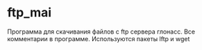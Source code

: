 # ftp_mai
Программа для скачивания файлов с ftp сервера глонасс. Все комментарии в программе. Используются пакеты lftp и wget
